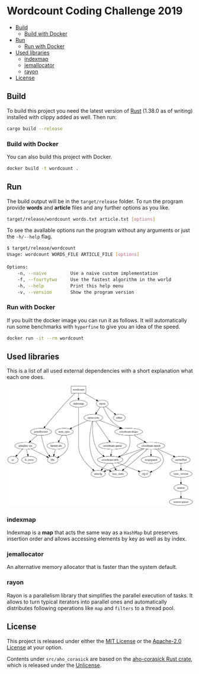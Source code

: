 # Wordcount Coding Challenge 2019

- [Build](#build)
  - [Build with Docker](#build-with-docker)
- [Run](#run)
  - [Run with Docker](#run-with-docker)
- [Used libraries](#used-libraries)
  - [indexmap](#indexmap)
  - [jemallocator](#jemallocator)
  - [rayon](#rayon)
- [License](#license)

## Build

To build this project you need the latest version of [Rust][rust_install] (1.38.0 as of writing)
installed with clippy added as well. Then run:

```bash
cargo build --release
```

[rust_install]: https://www.rust-lang.org/tools/install

### Build with Docker

You can also build this project with Docker.

```bash
docker build -t wordcount .
```

## Run

The build output will be in the `target/release` folder. To run the program provide **words**
and **article** files and any further options as you like.

```bash
target/release/wordcount words.txt article.txt [options]
```

To see the available options run the program without any arguments or just the `-h/--help` flag.

```bash
$ target/release/wordcount
Usage: wordcount WORDS_FILE ARTICLE_FILE [options]

Options:
    -n, --naive         Use a naive custom implementation
    -f, --fourtytwo     Use the fastest algorithm in the world
    -h, --help          Print this help menu
    -v, --version       Show the program version
```

### Run with Docker

If you built the docker image you can run it as follows. It will automatically
run some benchmarks with `hyperfine` to give you an idea of the speed.

```bash
docker run -it --rm wordcount
```

## Used libraries

This is a list of all used external dependencies with a short explanation what each one does.

![Dependency graph](docs/graph.svg)

### indexmap

Indexmap is a **map** that acts the same way as a `HashMap` but preserves insertion order and allows
accessing elements by key as well as by index.

### jemallocator

An alternative memory allocator that is faster than the system default.

### rayon

Rayon is a parallelism library that simplifies the parallel execution of tasks. It allows to turn
typical iterators into parallel ones and automatically distributes following operations like `map`
and `filters` to a thread pool.

## License

This project is released under either the [MIT License](LICENSE-MIT) or the
[Apache-2.0 License](LICENSE-APACHE) at your option.

Contents under `src/aho_corasick` are based on the [aho-corasick Rust crate][aho_corasick_github],
which is released under the [Unlicense](src/aho_corasick/UNLICENSE).

[aho_corasick_github]: https://github.com/BurntSushi/aho-corasick

